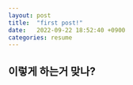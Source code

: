 ```yaml
---
layout: post
title:  "first post!"
date:   2022-09-22 18:52:40 +0900
categories: resume
---
```

## 이렇게 하는거 맞나?